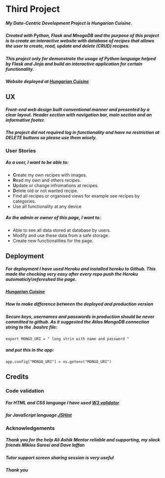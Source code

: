 # Third Project

##### My Data-Centric Development Project is Hungarian Cuisine.
##### Created with Python, Flask and MnogoDB and the purpose of this project is to create an interactive website with database of recipes that allows the user to create, read, update and delete (CRUD) recipes.

##### This project only for demonstrate the usage of Python language helped by Flask and Jinja and build an interactive application  for certain functionality.
##### Website deployed at [Hungarian Cuisine](https://hungarian-cuisine.herokuapp.com/)

## UX

##### Front-end web design built conventional manner and presented by a clear layout. Header section with navigation bar, main section and an informative footer.
##### The project did not required log in functionality and have no restriction at DELETE buttons so please use them wisely.
### User Stories
##### As a user, I want to be able to: 
- **C**reate my own recipes with images.
- **R**ead my own and others recipes.
- **U**pdate or change infromations at recipes.
- **D**elete old or not wanted recipe.
- Find all recipes or organised views for example see recipes by categories.
- Use all functionality at any device

##### As the admin or owner of this page, I want to:
- Able to see all data stored at database by users.
- Modify and use these data from a safe storage.
- Create new functionalities for the page.

## Deployment
##### For deployment I have used Heroku and installed heroku to Github. This made the checking very easy after every repo push the Heroku automaticly\refereshed the page.
##### [Hungarian Cuisine](https://hungarian-cuisine.herokuapp.com/)
##### How to make difference between the deployed and production version

##### Secure keys, usernames and passwords in production should be never committed to github. As it suggested the Atlas MongoDB connection string to the .bashrc file:

```
export MONGO_URI = " long strin with name and password "
```
##### and put this in the app:
```
app.config["MONGO_URI"] = os.getenv("MONGO_URI")
```

## Credits
### Code validation
##### For HTML and CSS language I have used [W3 validator](https://jigsaw.w3.org/css-validator/)
##### for JavaScript language [JSHint](https://jshint.com/) 
### Acknowledgements

##### Thank you for the help Ali Ashik Mentor reliable and supporting, my slack friends Miklos Sarosi and Dave laffan 
##### Tutor support screen sharing session is very useful
##### Thank you
